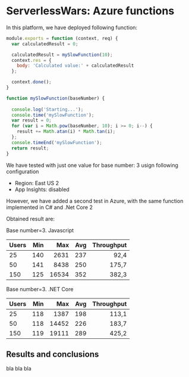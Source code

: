 # ServerlessWars: Azure functions

In this platform, we have deployed following function:

```javascript
module.exports = function (context, req) {
  var calculatedResult = 0;

  calculatedResult = mySlowFunction(10);
  context.res = {
    body: 'Calculated value:' + calculatedResult
  };

  context.done();
}

function mySlowFunction(baseNumber) {
      
  console.log('Starting...');
  console.time('mySlowFunction');
  var result = 0;	
  for (var i = Math.pow(baseNumber, 10); i >= 0; i--) {		
    result += Math.atan(i) * Math.tan(i);
  };
  console.timeEnd('mySlowFunction');
  return result;
}
```

We have tested with just one value for base number: 3 usign following configuration

- Region: East US 2
- App Insights: disabled

However, we have added a second test in Azure, with the same function implemented in C# and .Net Core 2

Obtained result are:


Base number=3. Javascript

| Users        | Min           | Max  | Avg | Throughput |
| ------------- |-------------:| -----:| -----: | -----: | 
| 25      | 140   | 2631	| 237 | 92,4 | 
| 50      | 141 | 8438 | 250 | 175,7 | 
| 150      | 125 | 16534 | 352 | 382,3 | 


Base number=3. .NET Core

| Users        | Min           | Max  | Avg | Throughput |
| ------------- |-------------:| -----:| -----: | -----: | 
| 25      | 118   | 1387	| 198 | 113,1 | 
| 50      | 118 | 14452 | 226 | 183,7 | 
| 150      | 119 | 19111 | 289 | 425,2 | 


## Results and conclusions

bla bla bla




